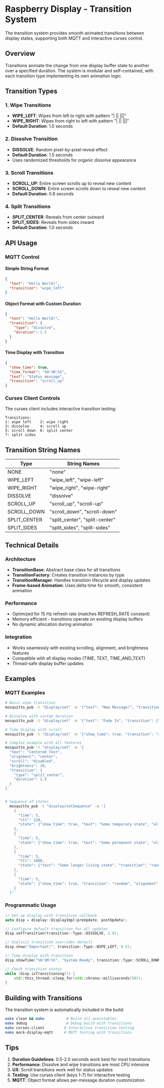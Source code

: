 # Raspberry Display - Transition System

The transition system provides smooth animated transitions between display states, supporting both MQTT and interactive curses control.

## Overview

Transitions animate the change from one display buffer state to another over a specified duration. The system is modular and self-contained, with each transition type implementing its own animation logic.

## Transition Types

### 1. **Wipe Transitions**
- **WIPE_LEFT**: Wipes from left to right with pattern "| || |||"
- **WIPE_RIGHT**: Wipes from right to left with pattern "| || |||"
- **Default Duration**: 1.0 seconds

### 2. **Dissolve Transition**  
- **DISSOLVE**: Random pixel-by-pixel reveal effect
- **Default Duration**: 1.5 seconds
- Uses randomized thresholds for organic dissolve appearance

### 3. **Scroll Transitions**
- **SCROLL_UP**: Entire screen scrolls up to reveal new content
- **SCROLL_DOWN**: Entire screen scrolls down to reveal new content  
- **Default Duration**: 0.8 seconds

### 4. **Split Transitions**
- **SPLIT_CENTER**: Reveals from center outward
- **SPLIT_SIDES**: Reveals from sides inward
- **Default Duration**: 1.0 seconds

## API Usage

### MQTT Control

#### Simple String Format
```json
{
  "text": "Hello World!",
  "transition": "wipe_left"
}
```

#### Object Format with Custom Duration
```json
{
  "text": "Hello World!",
  "transition": {
    "type": "dissolve",
    "duration": 2.5
  }
}
```

#### Time Display with Transition
```json
{
  "show_time": true,
  "time_format": "%H:%M:%S",
  "text": "Status message",
  "transition": "scroll_up"
}
```

### Curses Client Controls

The curses client includes interactive transition testing:

```
Transitions:
1: wipe left    2: wipe right
3: dissolve     4: scroll up
5: scroll down  6: split center
7: split sides
```

## Transition String Names

| Type | String Names |
|------|-------------|
| NONE | "none" |
| WIPE_LEFT | "wipe_left", "wipe-left" |  
| WIPE_RIGHT | "wipe_right", "wipe-right" |
| DISSOLVE | "dissolve" |
| SCROLL_UP | "scroll_up", "scroll-up" |
| SCROLL_DOWN | "scroll_down", "scroll-down" |
| SPLIT_CENTER | "split_center", "split-center" |
| SPLIT_SIDES | "split_sides", "split-sides" |

## Technical Details

### Architecture
- **TransitionBase**: Abstract base class for all transitions
- **TransitionFactory**: Creates transition instances by type
- **TransitionManager**: Handles transition lifecycle and display updates
- **Frame-based Animation**: Uses delta time for smooth, consistent animation

### Performance
- Optimized for 15 Hz refresh rate (matches REFRESH_RATE constant)
- Memory efficient - transitions operate on existing display buffers
- No dynamic allocation during animation

### Integration
- Works seamlessly with existing scrolling, alignment, and brightness features
- Compatible with all display modes (TIME, TEXT, TIME_AND_TEXT)
- Thread-safe display buffer updates

## Examples

### MQTT Examples

```bash
# Basic wipe transition
mosquitto_pub -t "display/set" -m '{"text": "New Message!", "transition": "wipe_left"}'

# Dissolve with custom duration
mosquitto_pub -t "display/set" -m '{"text": "Fade In", "transition": {"type": "dissolve", "duration": 3.0}}'

# Time display with scroll
mosquitto_pub -t "display/set" -m '{"show_time": true, "transition": "scroll_up"}'

# Complex example with all features
mosquitto_pub -t "display/set" -m '{
  "text": "Centered Text",
  "alignment": "center",
  "scroll": "disabled", 
  "brightness": 10,
  "transition": {
    "type": "split_center",
    "duration": 1.5
  }
}'


# Sequence of states
  mosquitto_pub -t "display/setSequence" -m '[
    {
      "time": 5,
      "ttl": 120,
      "state": {"show_time": true, "text": "Some temporary state", "alignment": "left", "transition": "random"}
    },
    {
      "time": 5,
      "state": {"show_time": true, "text": "Some permanent state", "alignment": "left", "transition": "random"}
    },
    {
      "time": 5,
      "ttl": 1800,
      "state": {"text": "Some longer living state", "transition": "random", "alignment": "center"}
    },
    {
      "time": 5,
      "state": {"show_time": true, "transition": "random", "alignment": "center"}
    }
  ]'
```

### Programmatic Usage

```cpp
// Set up display with transition callback
auto disp = display::DisplayImpl(preUpdate, postUpdate);

// Configure default transition for all updates
disp.setTransition(transition::Type::DISSOLVE, 2.0);

// Explicit transition overrides default
disp.show("Important!", transition::Type::WIPE_LEFT, 0.5);

// Time display with transition
disp.showTime("%H:%M:%S", "System Ready", transition::Type::SCROLL_DOWN);

// Check transition status
while (disp.isTransitioning()) {
    std::this_thread::sleep_for(std::chrono::milliseconds(50));
}
```

## Building with Transitions

The transition system is automatically included in the build:

```bash
make clean && make          # Build all executables
make debug                  # Debug build with transitions
make curses-client         # Interactive transition testing
make mock-display-mqtt     # MQTT testing with transitions
```

## Tips

1. **Duration Guidelines**: 0.5-2.0 seconds work best for most transitions
2. **Performance**: Dissolve and wipe transitions are most CPU intensive
3. **UX**: Scroll transitions work well for status updates
4. **Testing**: Use curses client (keys 1-7) for interactive testing
5. **MQTT**: Object format allows per-message duration customization
